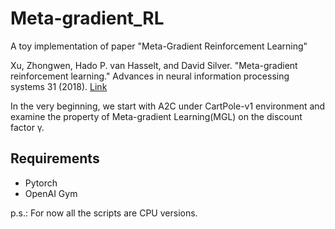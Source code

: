 # Meta-gradient_RL
A toy implementation of paper "Meta-Gradient Reinforcement Learning"

Xu, Zhongwen, Hado P. van Hasselt, and David Silver. "Meta-gradient reinforcement learning." Advances in neural information processing systems 31 (2018).  [Link](https://proceedings.neurips.cc/paper/2018/file/2715518c875999308842e3455eda2fe3-Paper.pdf)

In the very beginning, we start with A2C under CartPole-v1 environment and examine the property of Meta-gradient Learning(MGL) on the discount factor γ.

## Requirements
* Pytorch
* OpenAI Gym

p.s.: For now all the scripts are CPU versions.
